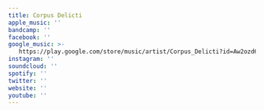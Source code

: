 ```yaml
---
title: Corpus Delicti
apple_music: ''
bandcamp: ''
facebook: ''
google_music: >-
   https://play.google.com/store/music/artist/Corpus_Delicti?id=Aw2ozd6m2glmqkx4ziyeachv3mu
instagram: ''
soundcloud: ''
spotify: ''
twitter: ''
website: ''
youtube: ''
---
```

